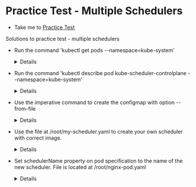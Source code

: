 # Practice Test - Multiple Schedulers

- Take me to [Practice Test](https://kodekloud.com/topic/practice-test-multiple-schedulers/)
  
Solutions to practice test - multiple schedulers

- Run the command 'kubectl get pods --namespace=kube-system'
  
  <details>

  ```
  kubectl get pods --namespace=kube-system
  ```

  </details>

- Run the command 'kubectl describe pod kube-scheduler-controlplane --namespace=kube-system'

  <details>

  ```
  kubectl describe pod kube-scheduler-controlplane --namespace=kube-system
  ```

  </details>
  
- Use the imperative command to create the configmap with option --from-file

  <details>

  ```
  kubectl create -n kube-system configmap my-scheduler-config --from-file=/root/my-scheduler-config.yaml
  ```

  </details>

- Use the file at /root/my-scheduler.yaml to create your own scheduler with correct image.

  <details>

  ```
  kubectl create -f /root/my-scheduler.yaml
  ```

  </details>

- Set schedulerName property on pod specification to the name of the new scheduler. File is located at /root/nginx-pod.yaml
  
  <details>

  ```
  master $ grep schedulerName /root/nginx-pod.yaml
  schedulerName: my-scheduler
  
  $ kubectl create -f /root/nginx-pod.yaml
  ```

  </details>
